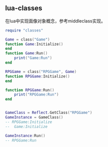 lua-classes
----------

在lua中实现面像对象概念，参考middleclass实现。

```lua
require "classes"

Game = class("Game")
function Game:Initialize()
end
function Game:Run()
    print("Game:Run")
end

RPGGame = class("RPGGame", Game)
function RPGGame:Initialize()
end

function RPGGame:Run()
    print("RPGGame:Run")
end


GameClass = Reflect.GetClass("RPGGame")
GameInstance = GameClass()
-- RPGGame:Initialize
--  Game:Initialize

GameInstance:Run()
-- RPGGame:Run

```

```
```

